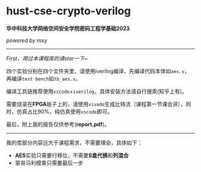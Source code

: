 # hust-cse-crypto-verilog

**华中科技大学网络空间安全学院密码工程学基础2023**

*powered by mxy*

------

*First，用过本课程库的请star一下~*

四个实验分别在四个文件夹里，请使用iverilog编译，先编译代码本体如`aes.v`，再编译`test bench`如`tb_aes.v`。

编译工具链推荐使用`vscode`+`iverilog`，具体安装方法请自行搜索(知乎上有)。

需要烧录在**FPGA**板子上的，请使用`vivado`生成比特流（课程第一节课会讲），同时，仿真占比90%，纯仿真使用`vscode`即可。

最后，附上我的报告仅供参考(**report.pdf**)。

------

我的库部分内容远大于课程需求，不需要理会，具体如下：

- **AES**实验只需要行移位，不需要**S盒代换**和**列混合**
- 蒙哥马利模乘只需要最后一步